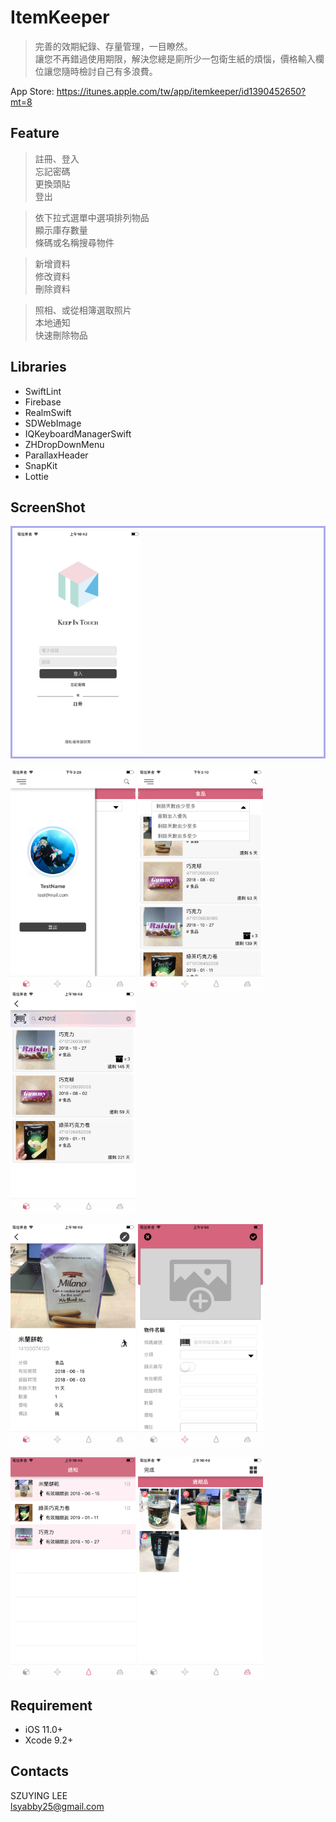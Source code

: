 # ItemKeeper
> 完善的效期紀錄、存量管理，一目瞭然。   
> 讓您不再錯過使用期限，解決您總是廁所少一包衛生紙的煩惱，價格輸入欄位讓您隨時檢討自己有多浪費。

App Store: https://itunes.apple.com/tw/app/itemkeeper/id1390452650?mt=8

## Feature

> 註冊、登入  
> 忘記密碼  
> 更換頭貼  
> 登出  

> 依下拉式選單中選項排列物品   
> 顯示庫存數量  
> 條碼或名稱搜尋物件 

> 新增資料  
> 修改資料  
> 刪除資料  

> 照相、或從相簿選取照片   
> 本地通知  
> 快速刪除物品  


## Libraries
* SwiftLint
* Firebase
* RealmSwift
* SDWebImage
* IQKeyboardManagerSwift
* ZHDropDownMenu
* ParallaxHeader
* SnapKit
* Lottie


## ScreenShot

 <div style="border-color:#aaaaee;border-style:solid;border-width:3px;padding:5px;">
<img src="https://github.com/lsyabby/ItemKeeper/blob/master/ScreenShot/login.png" width="200" align=center />

</div> 
 
<br/> 
<div align="left">
 
<img src="https://github.com/lsyabby/ItemKeeper/blob/master/ScreenShot/profile.png" width="200" align=center /> 
<img src="https://github.com/lsyabby/ItemKeeper/blob/master/ScreenShot/sort.png" width="200" align=center />
<img src="https://github.com/lsyabby/ItemKeeper/blob/master/ScreenShot/search.png" width="200" align=center />
</div>

<br/>
<div align="left">
<img src="https://github.com/lsyabby/ItemKeeper/blob/master/ScreenShot/detail.png" width="200" align=center />
<img src="https://github.com/lsyabby/ItemKeeper/blob/master/ScreenShot/add.png" width="200" align=center />
</div>

<br/>
<div align="left">
<img src="https://github.com/lsyabby/ItemKeeper/blob/master/ScreenShot/alert.png" width="200" align=center />
<img src="https://github.com/lsyabby/ItemKeeper/blob/master/ScreenShot/trash.png" width="200" align=center />
</div>


## Requirement
<ul>
<li>iOS 11.0+</li>
<li>Xcode 9.2+</li>
</ul>


## Contacts
SZUYING LEE   
lsyabby25@gmail.com
